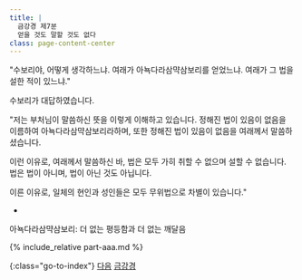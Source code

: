 ```yaml
---
title: |
  금강경 제7분
  얻을 것도 말할 것도 없다
class: page-content-center
---
```


"수보리야, 어떻게 생각하느냐.
여래가 아뇩다라삼먁삼보리를 얻었느냐.
여래가 그 법을 설한 적이 있느냐."

수보리가 대답하였습니다.

"저는 부처님이 말씀하신 뜻을 이렇게 이해하고 있습니다.
정해진 법이 있음이 없음을 이름하여 아뇩다라삼먁삼보리라하며,
또한 정해진 법이 있음이 없음을 여래께서 말씀하셨습니다.

이런 이유로, 여래께서 말씀하신 바,
법은 모두 가히 취할 수 없으며 설할 수 없습니다.
법은 법이 아니며, 법이 아닌 것도 아닙니다.

이른 이유로, 일체의 현인과 성인들은
모두 무위법으로 차별이 있습니다."

*

아뇩다라삼먁삼보리: 더 없는 평등함과 더 없는 깨달음

{% include_relative part-aaa.md %}

{:class="go-to-index"}
[다음](08)
[금강경](index)